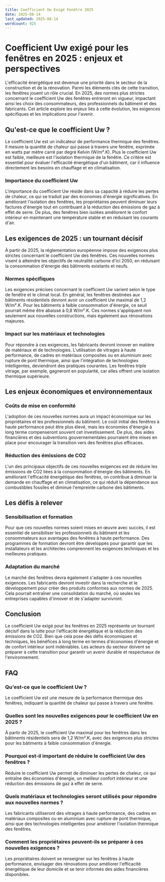 ```yaml
---
title: Coefficient Uw Exigé Fenêtre 2025
date: 2025-08-14
last_updated: 2025-08-14
wordcount: 925
---
```


# Coefficient Uw exigé pour les fenêtres en 2025 : enjeux et perspectives

L'efficacité énergétique est devenue une priorité dans le secteur de la construction et de la rénovation. Parmi les éléments clés de cette transition, les fenêtres jouent un rôle crucial. En 2025, des normes plus strictes concernant le coefficient Uw des fenêtres entreront en vigueur, impactant ainsi les choix des consommateurs, des professionnels du bâtiment et des fabricants. Cet article explore les enjeux liés à cette évolution, les exigences spécifiques et les implications pour l'avenir.

## Qu'est-ce que le coefficient Uw ?

Le coefficient Uw est un indicateur de performance thermique des fenêtres. Il mesure la quantité de chaleur qui passe à travers une fenêtre, exprimée en watts par mètre carré par degré Kelvin (W/m².K). Plus le coefficient Uw est faible, meilleure est l'isolation thermique de la fenêtre. Ce critère est essentiel pour évaluer l'efficacité énergétique d'un bâtiment, car il influence directement les besoins en chauffage et en climatisation.

### Importance du coefficient Uw

L'importance du coefficient Uw réside dans sa capacité à réduire les pertes de chaleur, ce qui se traduit par des économies d'énergie significatives. En améliorant l'isolation des fenêtres, les propriétaires peuvent diminuer leurs factures d'énergie tout en contribuant à la réduction des émissions de gaz à effet de serre. De plus, des fenêtres bien isolées améliorent le confort intérieur en maintenant une température stable et en réduisant les courants d'air.

## Les exigences de 2025 : un tournant décisif

À partir de 2025, la réglementation européenne impose des exigences plus strictes concernant le coefficient Uw des fenêtres. Ces nouvelles normes visent à atteindre les objectifs de neutralité carbone d'ici 2050, en réduisant la consommation d'énergie des bâtiments existants et neufs.

### Normes spécifiques

Les exigences précises concernant le coefficient Uw varient selon le type de fenêtre et le climat local. En général, les fenêtres destinées aux bâtiments résidentiels devront avoir un coefficient Uw maximal de 1,2 W/m².K. Pour les bâtiments à faible consommation d'énergie, ce seuil pourrait même être abaissé à 0,8 W/m².K. Ces normes s'appliquent non seulement aux nouvelles constructions, mais également aux rénovations majeures.

### Impact sur les matériaux et technologies

Pour répondre à ces exigences, les fabricants devront innover en matière de matériaux et de technologies. L'utilisation de vitrages à haute performance, de cadres en matériaux composites ou en aluminium avec rupture de pont thermique, ainsi que l'intégration de technologies intelligentes, deviendront des pratiques courantes. Les fenêtres triple vitrage, par exemple, gagneront en popularité, car elles offrent une isolation thermique supérieure.

## Les enjeux économiques et environnementaux

### Coûts de mise en conformité

L'adoption de ces nouvelles normes aura un impact économique sur les propriétaires et les professionnels du bâtiment. Le coût initial des fenêtres à haute performance peut être plus élevé, mais les économies d'énergie à long terme compenseront souvent cet investissement. De plus, des aides financières et des subventions gouvernementales pourraient être mises en place pour encourager la transition vers des fenêtres plus efficaces.

### Réduction des émissions de CO2

L'un des principaux objectifs de ces nouvelles exigences est de réduire les émissions de CO2 liées à la consommation d'énergie des bâtiments. En améliorant l'efficacité énergétique des fenêtres, on contribue à diminuer la demande en chauffage et en climatisation, ce qui réduit la dépendance aux combustibles fossiles et diminue l'empreinte carbone des bâtiments.

## Les défis à relever

### Sensibilisation et formation

Pour que ces nouvelles normes soient mises en œuvre avec succès, il est essentiel de sensibiliser les professionnels du bâtiment et les consommateurs aux avantages des fenêtres à haute performance. Des programmes de formation devront être développés pour garantir que les installateurs et les architectes comprennent les exigences techniques et les meilleures pratiques.

### Adaptation du marché

Le marché des fenêtres devra également s'adapter à ces nouvelles exigences. Les fabricants devront investir dans la recherche et le développement pour créer des produits conformes aux normes de 2025. Cela pourrait entraîner une consolidation du marché, où seules les entreprises capables d'innover et de s'adapter survivront.

## Conclusion

Le coefficient Uw exigé pour les fenêtres en 2025 représente un tournant décisif dans la lutte pour l'efficacité énergétique et la réduction des émissions de CO2. Bien que cela pose des défis économiques et techniques, les bénéfices à long terme en termes d'économies d'énergie et de confort intérieur sont indéniables. Les acteurs du secteur doivent se préparer à cette transition pour garantir un avenir durable et respectueux de l'environnement.

## FAQ

### Qu'est-ce que le coefficient Uw ?

Le coefficient Uw est une mesure de la performance thermique des fenêtres, indiquant la quantité de chaleur qui passe à travers une fenêtre.

### Quelles sont les nouvelles exigences pour le coefficient Uw en 2025 ?

À partir de 2025, le coefficient Uw maximal pour les fenêtres dans les bâtiments résidentiels sera de 1,2 W/m².K, avec des exigences plus strictes pour les bâtiments à faible consommation d'énergie.

### Pourquoi est-il important de réduire le coefficient Uw des fenêtres ?

Réduire le coefficient Uw permet de diminuer les pertes de chaleur, ce qui entraîne des économies d'énergie, un meilleur confort intérieur et une réduction des émissions de gaz à effet de serre.

### Quels matériaux et technologies seront utilisés pour répondre aux nouvelles normes ?

Les fabricants utiliseront des vitrages à haute performance, des cadres en matériaux composites ou en aluminium avec rupture de pont thermique, ainsi que des technologies intelligentes pour améliorer l'isolation thermique des fenêtres.

### Comment les propriétaires peuvent-ils se préparer à ces nouvelles exigences ?

Les propriétaires doivent se renseigner sur les fenêtres à haute performance, envisager des rénovations pour améliorer l'efficacité énergétique de leur domicile et se tenir informés des aides financières disponibles.